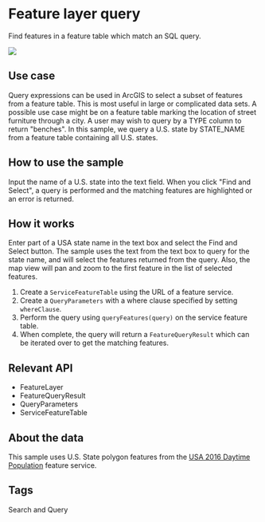 # Feature layer query

Find features in a feature table which match an SQL query.

![](screenshot.png)

## Use case

Query expressions can be used in ArcGIS to select a subset of features from a feature table. This is most useful in large or complicated data sets. A possible use case might be on a feature table marking the location of street furniture through a city. A user may wish to query by a TYPE column to return "benches". In this sample, we query a U.S. state by STATE_NAME from a feature table containing all U.S. states.

## How to use the sample

Input the name of a U.S. state into the text field. When you click "Find and Select", a query is performed and the matching features are highlighted or an error is returned.

## How it works

Enter part of a USA state name in the text box and select the Find and Select button. The sample uses the text from the text box to query for the state name, and will select the features returned from the query. Also, the map view will pan and zoom to the first feature in the list of selected features.
1. Create a `ServiceFeatureTable` using the URL of a feature service.
2. Create a `QueryParameters` with a where clause specified by setting `whereClause`.
3. Perform the query using `queryFeatures(query)` on the service feature table.
4. When complete, the query will return a `FeatureQueryResult` which can be iterated over to get the matching features.

## Relevant API

* FeatureLayer
* FeatureQueryResult
* QueryParameters
* ServiceFeatureTable

## About the data

This sample uses U.S. State polygon features from the [USA 2016 Daytime Population](https://www.arcgis.com/home/item.html?id=f01f0eda766344e29f42031e7bfb7d04) feature service.

## Tags

Search and Query
